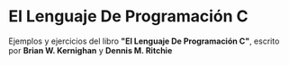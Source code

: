 # El Lenguaje De Programación C
Ejemplos y ejercicios del libro **"El Lenguaje De Programación C"**, escrito por **Brian W. Kernighan** y **Dennis M. Ritchie**
